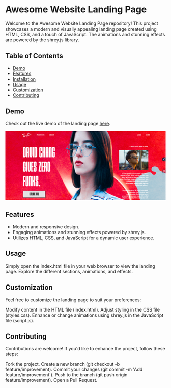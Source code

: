 # Awesome Website Landing Page

Welcome to the Awesome Website Landing Page repository! This project showcases a modern and visually appealing landing page created using HTML, CSS, and a touch of JavaScript. The animations and stunning effects are powered by the shrey.js library.

## Table of Contents

- [Demo](#demo)
- [Features](#features)
- [Installation](#installation)
- [Usage](#usage)
- [Customization](#customization)
- [Contributing](#contributing)

## Demo

Check out the live demo of the landing page [here](#your-demo-link).

![Screenshot](Document.png)

## Features

- Modern and responsive design.
- Engaging animations and stunning effects powered by shrey.js.
- Utilizes HTML, CSS, and JavaScript for a dynamic user experience.
  
## Usage
Simply open the index.html file in your web browser to view the landing page. Explore the different sections, animations, and effects.

## Customization
Feel free to customize the landing page to suit your preferences:

Modify content in the HTML file (index.html).
Adjust styling in the CSS file (styles.css).
Enhance or change animations using shrey.js in the JavaScript file (script.js).

## Contributing
Contributions are welcome! If you'd like to enhance the project, follow these steps:

Fork the project.
Create a new branch (git checkout -b feature/improvement).
Commit your changes (git commit -m 'Add feature/improvement').
Push to the branch (git push origin feature/improvement).
Open a Pull Request.
